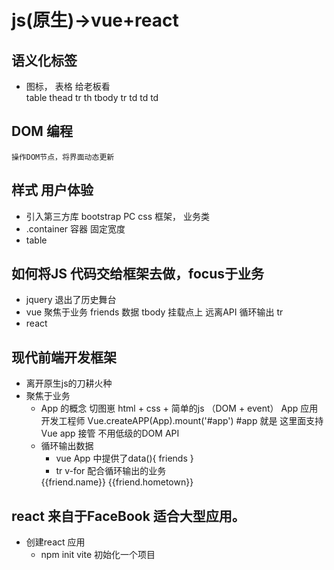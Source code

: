  # js(原生)->vue+react

 ## 语义化标签
   - 图标， 表格 给老板看   
   table
      thead
         tr
            th
      tbody
         tr
            td
            td
            td

  ## DOM 编程
    操作DOM节点，将界面动态更新

  ## 样式  用户体验 
  - 引入第三方库 bootstrap PC css 框架， 业务类
  - .container  容器 固定宽度
  - table 

  ## 如何将JS 代码交给框架去做，focus于**业务**
  - jquery 退出了历史舞台
  - vue
      聚焦于业务
      friends 数据
      tbody 挂载点上
      远离API 循环输出 tr 
  - react


  ## 现代前端开发框架
  - 离开原生js的刀耕火种
  - 聚焦于业务
       - App 的概念
       切图崽 html + css + 简单的js （DOM + event）
       App 应用开发工程师
       Vue.createAPP(App).mount('#app')
       #app 就是 这里面支持Vue app 接管
       不用低级的DOM API  
       - 循环输出数据
           - vue App 中提供了data(){
            friends
           }
           - tr v-for 配合循环输出的业务
           <tbody>
           <tr v-for="friend in friends">
                <td>{{friend.name}}</td>
                <td>{{friend.hometown}}</td>
            </tr>
            </tbody>


   ## react 来自于FaceBook  适合大型应用。
   - 创建react 应用
     - npm init vite 初始化一个项目
